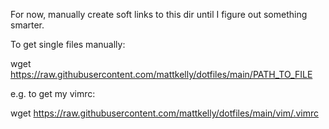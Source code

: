 For now, manually create soft links to this dir until I figure
out something smarter.

To get single files manually:

wget https://raw.githubusercontent.com/mattkelly/dotfiles/main/PATH_TO_FILE

e.g. to get my vimrc:

wget https://raw.githubusercontent.com/mattkelly/dotfiles/main/vim/.vimrc
